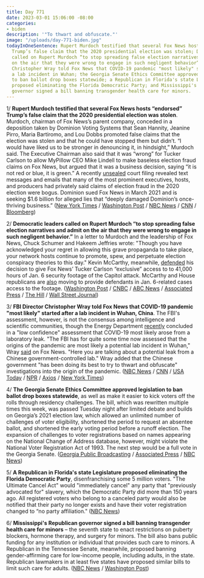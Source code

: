 ```yaml
---
title: Day 771
date: 2023-03-01 15:06:00 -08:00
categories:
- biden
description: '"To thwart and obfuscate."'
image: "/uploads/day-771-biden.jpg"
todayInOneSentence: Rupert Murdoch testified that several Fox News hosts “endorsed”
  Trump’s false claim that the 2020 presidential election was stolen; Democratic leaders
  called on Rupert Murdoch “to stop spreading false election narratives and admit
  on the air that they were wrong to engage in such negligent behavior”; FBI Director
  Christopher Wray told Fox News that COVID-19 pandemic "most likely" started after
  a lab incident in Wuhan; the Georgia Senate Ethics Committee approved legislation
  to ban ballot drop boxes statewide; a Republican in Florida's state Legislature
  proposed eliminating the Florida Democratic Party; and Mississippi's Republican
  governor signed a bill banning transgender health care for minors.
---
```


1/ **Rupert Murdoch testified that several Fox News hosts “endorsed” Trump’s false claim that the 2020 presidential election was stolen**. Murdoch, chairman of Fox News’s parent company, conceded in a deposition taken by Dominion Voting Systems that Sean Hannity, Jeanine Pirro, Maria Bartiromo, and Lou Dobbs promoted false claims that the election was stolen and that he could have stopped them but didn’t. “I would have liked us to be stronger in denouncing it, in hindsight,” Murdoch said. The Executive Chairman also said that it was “wrong” for Tucker Carlson to allow MyPillow CEO Mike Lindell to make baseless election fraud claims on Fox News, but argued that it was a business decision, saying “it is not red or blue, it is green.” A recently [unsealed](https://www.nbcnews.com/media/private-fox-news-stars-staff-blasted-election-fraud-claims-bogus-court-rcna71123) court filing revealed text messages and emails that many of the most prominent executives, hosts, and producers had privately said claims of election fraud in the 2020 election were bogus. Dominion sued Fox News in March 2021 and is seeking $1.6 billion for alleged lies that “deeply damaged Dominion’s once-thriving business.” ([New York Times](https://www.nytimes.com/2023/02/27/business/media/fox-news-dominion-rupert-murdoch.html) / [Washington Post](https://www.washingtonpost.com/media/2023/02/27/rupert-murdoch-testimony-fox-dominion/) / [NBC News](https://www.nbcnews.com/politics/politics-news/rupert-murdoch-admits-fox-news-hosts-endorsed-false-election-fraud-cla-rcna72436) / [CNN](https://www.cnn.com/2023/02/27/media/dominion-fox-news/) / [Bloomberg](https://www.bloomberg.com/news/articles/2023-02-27/murdoch-testified-fox-commentators-endorsed-election-lie?sref=MIBMEEoj))

2/ **Democratic leaders called on Rupert Murdoch “to stop spreading false election narratives and admit on the air that they were wrong to engage in such negligent behavior.”** In a letter to Murdoch and the leadership of Fox News, Chuck Schumer and Hakeem Jeffries wrote: "Though you have acknowledged your regret in allowing this grave propaganda to take place, your network hosts continue to promote, spew, and perpetuate election conspiracy theories to this day." Kevin McCarthy, meanwhile, [defended](https://www.axios.com/2023/03/01/mccarthy-jan-6-footage-backlash) his decision to give Fox News’ Tucker Carlson “exclusive” access to to 41,000 hours of Jan. 6 security footage of the Capitol attack. McCarthy and House republicans are [also](https://www.politico.com/news/2023/02/28/house-gop-moving-to-let-jan-6-defendants-access-capitol-security-footage-00084763) moving to provide defendants in Jan. 6-related cases access to the footage. ([Washington Post](https://www.washingtonpost.com/politics/2023/03/01/schumer-jeffries-demand-fox-news-stop-promoting-grave-propaganda-about-2020-election/) / [CNBC](https://www.cnbc.com/2023/03/01/schumer-jeffries-pressure-murdoch-fox-news-on-election-claims.html) / [ABC News](https://abcnews.go.com/Politics/dem-leaders-chuck-schumer-hakeem-jeffries-send-rupert/story?id=97549398) / [Associated Press](https://apnews.com/article/jan-6-capitol-riot-mccarthy-tucker-carlson-50a41c27108279a4486823a5db284dc1) / [The Hill](https://thehill.com/homenews/senate/3878929-schumer-jeffries-ask-murdoch-to-stop-fox-hosts-lying-about-2020-election/) / [Wall Street Journal](https://www.wsj.com/articles/house-republicans-plan-wider-media-access-to-jan-6-video-65df529?mod=djemalertNEWS))

3/ **FBI Director Christopher Wray told Fox News that COVID-19 pandemic "most likely" started after a lab incident in Wuhan, China**. The FBI's assessment, however, is not the consensus among intelligence and scientific communities, though the Energy Department [recently](https://www.wsj.com/articles/covid-origin-china-lab-leak-807b7b0a?mod=article_inline) concluded in a "low confidence" assessment that COVID-19 most likely arose from a laboratory leak. "The FBI has for quite some time now assessed that the origins of the pandemic are most likely a potential lab incident in Wuhan," Wray [said](https://www.foxnews.com/politics/fbi-director-says-covid-pandemic-most-likely-originated-chinese-lab) on Fox News. "Here you are talking about a potential leak from a Chinese government-controlled lab." Wray added that the Chinese government "has been doing its best to try to thwart and obfuscate" investigations into the origin of the pandemic. ([NBC News](https://www.nbcnews.com/politics/politics-news/fbi-director-says-china-trying-thwart-covid-origin-probe-rcna72805) / [CNN](https://www.cnn.com/2023/02/28/politics/wray-fbi-covid-origins-lab-china) / [USA Today](https://www.usatoday.com/story/news/politics/2023/03/01/covid-19-lab-leak-christopher-wray/11372746002/) / [NPR](https://www.npr.org/2023/02/28/1160214557/fbi-covid-origins-investigation-wray) / [Axios](https://www.axios.com/2023/03/01/fbi-director-covid-origins) / [New York Times](https://www.nytimes.com/2023/02/26/us/politics/china-lab-leak-coronavirus-pandemic.html))

4/ **The Georgia Senate Ethics Committee approved legislation to ban ballot drop boxes statewide**, as well as make it easier to kick voters off the rolls through residency challenges. The bill, which was rewritten multiple times this week, was passed Tuesday night after limited debate and builds on Georgia’s 2021 election law, which allowed an unlimited number of challenges of voter eligibility, shortened the period to request an absentee ballot, and shortened the early voting period before a runoff election. The expansion of challenges to voter registrations based on names appearing on the National Change of Address database, however, might violate the National Voter Registration Act of 1993. The next step would be a full vote in the Georgia Senate. ([Georgia Public Broadcasting](https://www.gpb.org/news/2023/03/01/georgia-senate-committee-passes-bill-bans-drop-boxes-it-also-might-violate-federal) / [Associated Press](https://www.yahoo.com/lifestyle/residency-fights-could-snare-many-215629424.html?guccounter=1) / [NBC News](https://www.nbcnews.com/politics/elections/georgia-voter-eligibility-challenges-easier-new-bill-rcna72691))

5/ **A Republican in Florida's state Legislature proposed eliminating the Florida Democratic Party**, disenfranchising some 5 million voters. "The Ultimate Cancel Act" would "immediately cancel" any party that "previously advocated for" slavery, which the Democratic Party did more than 150 years ago. All registered voters who belong to a canceled party would also be notified that their party no longer exists and have their voter registration changed to “no party affiliation." ([NBC News](https://www.nbcnews.com/politics/politics-news/florida-republicans-bill-ban-state-democratic-party-rcna72917))

6/ **Mississippi's Republican governor signed a bill banning transgender health care for minors** – the seventh state to enact restrictions on puberty blockers, hormone therapy, and surgery for minors. The bill also bans public funding for any institution or individual that provides such care to minors. A Republican in the Tennessee Senate, meanwhile, proposed banning gender-affirming care for low-income people, including adults, in the state. Republican lawmakers in at least five states have proposed similar bills to limit such care for adults. ([NBC News](https://www.nbcnews.com/nbc-out/out-politics-and-policy/mississippi-governor-signs-bill-banning-transgender-health-care-minors-rcna72765) / [Washington Post](https://www.washingtonpost.com/nation/2023/02/28/anti-trans-bills-gender-affirming-care-adults/))